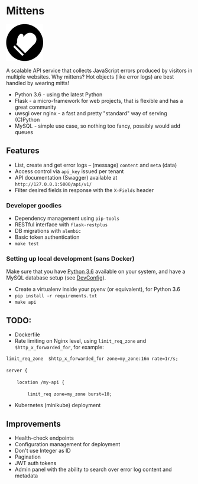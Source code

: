 # Mittens

![Mittens](background.png "Mittens")

A scalable API service that collects JavaScript errors produced by visitors in multiple websites. Why mittens? Hot objects (like error logs) are best handled by wearing mitts!

* Python 3.6 - using the latest Python
* Flask - a micro-framework for web projects, that is flexible and has a great community
* uwsgi over nginx - a fast and pretty "standard" way of serving (C)Python
* MySQL - simple use case, so nothing too fancy, possibly would add queues 

## Features

* List, create and get error logs – (message) `content` and `meta` (data)
* Access control via `api_key` issued per tenant
* API documentation (Swagger) available at `http://127.0.0.1:5000/api/v1/`
* Filter desired fields in response with the `X-Fields` header

### Developer goodies

* Dependency management using `pip-tools`
* RESTful interface with `flask-restplus`
* DB migrations with `alembic`
* Basic token authentication
* `make test`

### Setting up local development (sans Docker)

Make sure that you have [Python 3.6](.python-version) available on your system, and have a MySQL database setup (see [DevConfig](mittens/settings.py)).

* Create a virtualenv inside your pyenv (or equivalent), for Python 3.6
* `pip install -r requirements.txt`
* `make api`

## TODO:

* Dockerfile
* Rate limiting on Nginx level, using `limit_req_zone` and `$http_x_forwarded_for`, for example:
```
limit_req_zone  $http_x_forwarded_for zone=my_zone:16m rate=1r/s;

server {

    location /my-api {

        limit_req zone=my_zone burst=10;

```
* Kubernetes (minikube) deployment

## Improvements

* Health-check endpoints
* Configuration management for deployment
* Don't use Integer as ID
* Pagination
* JWT auth tokens
* Admin panel with the ability to search over error log content and metadata
